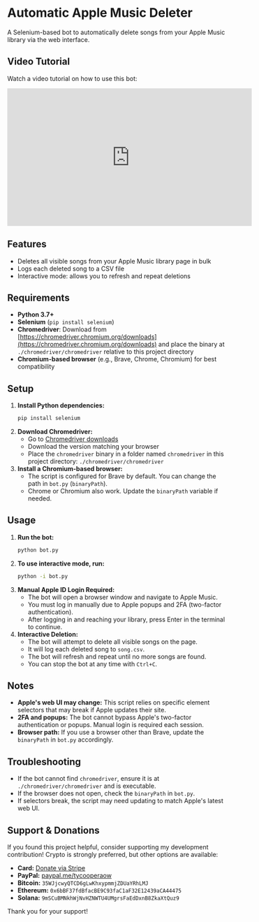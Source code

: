 # Automatic Apple Music Deleter

A Selenium-based bot to automatically delete songs from your Apple Music library via the web interface.

## Video Tutorial
Watch a video tutorial on how to use this bot:

<iframe width="560" height="315" src="https://www.youtube.com/embed/7bDLTM5qMOE" title="YouTube video player" frameborder="0" allow="accelerometer; autoplay; clipboard-write; encrypted-media; gyroscope; picture-in-picture" allowfullscreen></iframe>

## Features
- Deletes all visible songs from your Apple Music library page in bulk
- Logs each deleted song to a CSV file
- Interactive mode: allows you to refresh and repeat deletions

## Requirements
- **Python 3.7+**
- **Selenium** (`pip install selenium`)
- **Chromedriver**: Download from [https://chromedriver.chromium.org/downloads](https://chromedriver.chromium.org/downloads) and place the binary at `./chromedriver/chromedriver` relative to this project directory
- **Chromium-based browser** (e.g., Brave, Chrome, Chromium) for best compatibility

## Setup
1. **Install Python dependencies:**
   ```bash
   pip install selenium
   ```
2. **Download Chromedriver:**
   - Go to [Chromedriver downloads](https://chromedriver.chromium.org/downloads)
   - Download the version matching your browser
   - Place the `chromedriver` binary in a folder named `chromedriver` in this project directory: `./chromedriver/chromedriver`
3. **Install a Chromium-based browser:**
   - The script is configured for Brave by default. You can change the path in `bot.py` (`binaryPath`).
   - Chrome or Chromium also work. Update the `binaryPath` variable if needed.

## Usage
1. **Run the bot:**
   ```bash
   python bot.py
   ```
2. **To use interactive mode, run:**
   ```bash
   python -i bot.py
   ```
3. **Manual Apple ID Login Required:**
   - The bot will open a browser window and navigate to Apple Music.
   - You must log in manually due to Apple popups and 2FA (two-factor authentication).
   - After logging in and reaching your library, press Enter in the terminal to continue.
4. **Interactive Deletion:**
   - The bot will attempt to delete all visible songs on the page.
   - It will log each deleted song to `song.csv`.
   - The bot will refresh and repeat until no more songs are found.
   - You can stop the bot at any time with `Ctrl+C`.

## Notes
- **Apple's web UI may change:** This script relies on specific element selectors that may break if Apple updates their site.
- **2FA and popups:** The bot cannot bypass Apple's two-factor authentication or popups. Manual login is required each session.
- **Browser path:** If you use a browser other than Brave, update the `binaryPath` in `bot.py` accordingly.

## Troubleshooting
- If the bot cannot find `chromedriver`, ensure it is at `./chromedriver/chromedriver` and is executable.
- If the browser does not open, check the `binaryPath` in `bot.py`.
- If selectors break, the script may need updating to match Apple's latest web UI.

## Support & Donations
If you found this project helpful, consider supporting my development contribution! Crypto is strongly preferred, but other options are available:

- **Card:** [Donate via Stripe](https://buy.stripe.com/7sYdR8gJk0wCflsgfvdjO01)
- **PayPal:** [paypal.me/tycooperaow](https://paypal.me/tycooperaow)
- **Bitcoin:** `35WJjcwyQTCD6gLwKhxypmmjZDUaYRhLMJ`
- **Ethereum:** `0x6bBF37fdBfacBE9C93faC1aF32E12439aCA44475`
- **Solana:** `9mSCuBMNkhWjNvHZNWTU4UMgrsFaEdDxnB8ZkaXtQuz9`

Thank you for your support!


